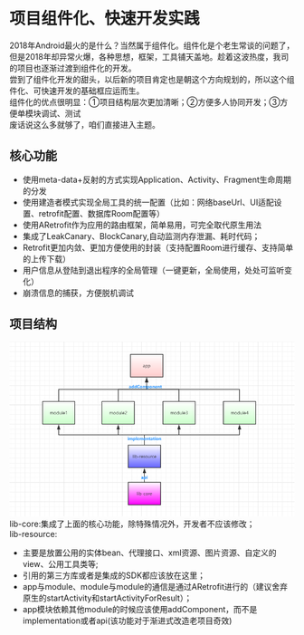 # 项目组件化、快速开发实践

2018年Android最火的是什么？当然属于组件化。组件化是个老生常谈的问题了，但是2018年却异常火爆，各种思想，框架，工具铺天盖地。趁着这波热度，我司的项目也逐渐过渡到组件化的开发。     
尝到了组件化开发的甜头，以后新的项目肯定也是朝这个方向规划的，所以这个组件化、可快速开发的基础框应运而生。    
组件化的优点很明显：①项目结构层次更加清晰；②方便多人协同开发；③方便单模块调试、测试     
废话说这么多就够了，咱们直接进入主题。   
## 核心功能
- 使用meta-data+反射的方式实现Application、Activity、Fragment生命周期的分发
- 使用建造者模式实现全局工具的统一配置（比如：网络baseUrl、UI适配设置、retrofit配置、数据库Room配置等）
- 使用ARetrofit作为应用的路由框架，简单易用，可完全取代原生用法
- 集成了LeakCanary、BlockCanary,自动监测内存泄漏、耗时代码；
- Retrofit更加内敛、更加方便使用的封装（支持配置Room进行缓存、支持简单的上传下载）
- 用户信息从登陆到退出程序的全局管理（一键更新，全局使用，处处可监听变化）
- 崩溃信息的捕获，方便脱机调试

## 项目结构
![](https://github.com/guozhiqiang123/AndroidCore/blob/master/img/structure_chart.png)
lib-core:集成了上面的核心功能，除特殊情况外，开发者不应该修改；   
lib-resource:
- 主要是放置公用的实体bean、代理接口、xml资源、图片资源、自定义的view、公用工具类等;
- 引用的第三方库或者是集成的SDK都应该放在这里；   
- app与module、module与module的通信是通过ARetrofit进行的（建议舍弃原生的startActivity和startActivityForResult）；
- app模块依赖其他module的时候应该使用addComponent，而不是implementation或者api(该功能对于渐进式改造老项目奇效)

